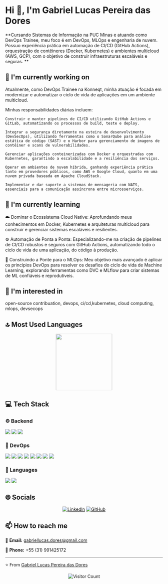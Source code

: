 # Hi 👋, I'm Gabriel Lucas Pereira das Dores

**Cursando Sistemas de Informação na PUC Minas e atuando como DevOps Trainee, meu foco é em DevOps, MLOps e engenharia de nuvem. Possuo experiência prática em automação de CI/CD (GitHub Actions), orquestração de contêineres (Docker, Kubernetes) e ambientes multicloud (AWS, GCP), com o objetivo de construir infraestruturas escaláveis e seguras.
**

## 🔭 I'm currently working on

Atualmente, como DevOps Trainee na Konneqt, minha atuação é focada em modernizar e automatizar o ciclo de vida de aplicações em um ambiente multicloud.

Minhas responsabilidades diárias incluem:

    Construir e manter pipelines de CI/CD utilizando GitHub Actions e GitLab, automatizando os processos de build, teste e deploy.

    Integrar a segurança diretamente na esteira de desenvolvimento (DevSecOps), utilizando ferramentas como o SonarQube para análise estática de código (SAST) e o Harbor para gerenciamento de imagens de contêiner e scans de vulnerabilidades.

    Gerenciar aplicações conteinerizadas com Docker e orquestradas com Kubernetes, garantindo a escalabilidade e a resiliência dos serviços.

    Operar em ambientes de nuvem híbrida, ganhando experiência prática tanto em provedores públicos, como AWS e Google Cloud, quanto em uma nuvem privada baseada em Apache CloudStack.

    Implementar e dar suporte a sistemas de mensageria com NATS, essenciais para a comunicação assíncrona entre microsserviços.

## 🌱 I'm currently learning

☁️ Dominar o Ecossistema Cloud Native: Aprofundando meus conhecimentos em Docker, Kubernetes e arquiteturas multicloud para construir e gerenciar sistemas escaláveis e resilientes.

⚙️ Automação de Ponta a Ponta: Especializando-me na criação de pipelines de CI/CD robustos e seguros com GitHub Actions, automatizando todo o ciclo de vida de uma aplicação, do código à produção.

🤖 Construindo a Ponte para o MLOps: Meu objetivo mais avançado é aplicar os princípios DevOps para resolver os desafios do ciclo de vida de Machine Learning, explorando ferramentas como DVC e MLflow para criar sistemas de ML confiáveis e reprodutíveis.

## 👀 I'm interested in

open-source contribuation, devops, ci/cd,kubernetes, cloud computing, mlops, devsecops

## 🔝 Most Used Languages

<!-- ⚠️ Important: Replace 'Gabrieldores' with your actual GitHub username in the URL below -->
<div align="center">
  <img height="180em" src="https://github-readme-stats.vercel.app/api/top-langs/?username=Gabrieldores&layout=compact&langs_count=10&theme=default"/>
</div>

## 💻 Tech Stack

### ⚙️ Backend

<img src="https://img.shields.io/badge/SQLite-4169e1?style=for-the-badge&logo=sqlite&logoColor=white" /> <img src="https://img.shields.io/badge/MySQL-4169e1?style=for-the-badge&logo=mysql&logoColor=white" /> <img src="https://img.shields.io/badge/PostgreSQL-4169e1?style=for-the-badge&logo=postgresql&logoColor=white" /> 

### 🚀 DevOps

<img src="https://img.shields.io/badge/Docker-9370db?style=for-the-badge&logo=docker&logoColor=white" /> <img src="https://img.shields.io/badge/Kubernetes-9370db?style=for-the-badge&logo=kubernetes&logoColor=white" /> <img src="https://img.shields.io/badge/AWS-9370db?style=for-the-badge&logo=aws&logoColor=white" /> <img src="https://img.shields.io/badge/Azure-9370db?style=for-the-badge&logo=azure&logoColor=white" /> <img src="https://img.shields.io/badge/GitHub Actions-9370db?style=for-the-badge&logo=github actions&logoColor=white" /> <img src="https://img.shields.io/badge/Terraform-9370db?style=for-the-badge&logo=terraform&logoColor=white" /> <img src="https://img.shields.io/badge/Ansible-9370db?style=for-the-badge&logo=ansible&logoColor=white" /> <img src="https://img.shields.io/badge/GCP-9370db?style=for-the-badge&logo=gcp&logoColor=white" /> 

### 💬 Languages

<img src="https://img.shields.io/badge/Go-FFA500?style=for-the-badge&logo=go&logoColor=white" /> <img src="https://img.shields.io/badge/Python-FFA500?style=for-the-badge&logo=python&logoColor=white" /> 

## 🌐 Socials

<div align="center">

[![LinkedIn](https://img.shields.io/badge/LinkedIn-%230077B5.svg?logo=linkedin&logoColor=white)](https://www.linkedin.com/in/gabriel-lucas-pereira-das-dores-543976207/) [![GitHub](https://img.shields.io/badge/GitHub-%23121011.svg?logo=github&logoColor=white)](https://github.com/Gabrieldores) 

</div>

## 📫 How to reach me

<div align="left">

📧 **Email:** [gabriellucas.dores@gmail.com](mailto:gabriellucas.dores@gmail.com)

📱 **Phone:** +55 (31) 991425172

</div>

---
⭐️ From [Gabriel Lucas Pereira das Dores](https://github.com/Gabrieldores)

<!-- Profile views counter -->
<div align="center">
  <img src="https://profile-counter.glitch.me/Gabrieldores/count.svg" alt="Visitor Count" />
</div>
